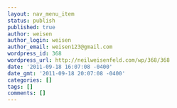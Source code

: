 ```yaml
---
layout: nav_menu_item
status: publish
published: true
author: weisen
author_login: weisen
author_email: weisen123@gmail.com
wordpress_id: 368
wordpress_url: http://neilweisenfeld.com/wp/368/368
date: '2011-09-18 16:07:08 -0400'
date_gmt: '2011-09-18 20:07:08 -0400'
categories: []
tags: []
comments: []
---
```


